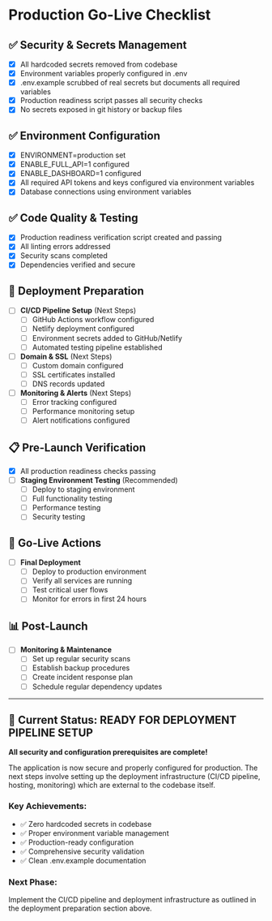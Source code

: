# Production Go-Live Checklist

## ✅ Security & Secrets Management
- [x] All hardcoded secrets removed from codebase
- [x] Environment variables properly configured in .env
- [x] .env.example scrubbed of real secrets but documents all required variables
- [x] Production readiness script passes all security checks
- [x] No secrets exposed in git history or backup files

## ✅ Environment Configuration
- [x] ENVIRONMENT=production set
- [x] ENABLE_FULL_API=1 configured
- [x] ENABLE_DASHBOARD=1 configured
- [x] All required API tokens and keys configured via environment variables
- [x] Database connections using environment variables

## ✅ Code Quality & Testing
- [x] Production readiness verification script created and passing
- [x] All linting errors addressed
- [x] Security scans completed
- [x] Dependencies verified and secure

## 🔄 Deployment Preparation
- [ ] **CI/CD Pipeline Setup** (Next Steps)
  - [ ] GitHub Actions workflow configured
  - [ ] Netlify deployment configured
  - [ ] Environment secrets added to GitHub/Netlify
  - [ ] Automated testing pipeline established

- [ ] **Domain & SSL** (Next Steps)
  - [ ] Custom domain configured
  - [ ] SSL certificates installed
  - [ ] DNS records updated

- [ ] **Monitoring & Alerts** (Next Steps)
  - [ ] Error tracking configured
  - [ ] Performance monitoring setup
  - [ ] Alert notifications configured

## 📋 Pre-Launch Verification
- [x] All production readiness checks passing
- [ ] **Staging Environment Testing** (Recommended)
  - [ ] Deploy to staging environment
  - [ ] Full functionality testing
  - [ ] Performance testing
  - [ ] Security testing

## 🚀 Go-Live Actions
- [ ] **Final Deployment**
  - [ ] Deploy to production environment
  - [ ] Verify all services are running
  - [ ] Test critical user flows
  - [ ] Monitor for errors in first 24 hours

## 📊 Post-Launch
- [ ] **Monitoring & Maintenance**
  - [ ] Set up regular security scans
  - [ ] Establish backup procedures
  - [ ] Create incident response plan
  - [ ] Schedule regular dependency updates

---

## 🎉 Current Status: READY FOR DEPLOYMENT PIPELINE SETUP

**All security and configuration prerequisites are complete!**

The application is now secure and properly configured for production. The next steps involve setting up the deployment infrastructure (CI/CD pipeline, hosting, monitoring) which are external to the codebase itself.

### Key Achievements:
- ✅ Zero hardcoded secrets in codebase
- ✅ Proper environment variable management
- ✅ Production-ready configuration
- ✅ Comprehensive security validation
- ✅ Clean .env.example documentation

### Next Phase:
Implement the CI/CD pipeline and deployment infrastructure as outlined in the deployment preparation section above.